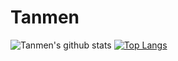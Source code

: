 # Tanmen
![Tanmen's github stats](https://github-readme-stats.vercel.app/api/?username=tanmen&show_icons=true)
[![Top Langs](https://github-readme-stats.vercel.app/api/top-langs/?username=tanmen&layout=compact)](https://github.com/anuraghazra/github-readme-stats)

